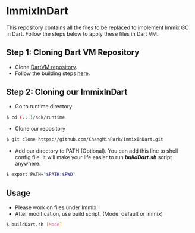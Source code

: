 # ImmixInDart
This repository contains all the files to be replaced to implement Immix GC in Dart. 
Follow the steps below to apply these files in Dart VM. 



Step 1: Cloning Dart VM Repository
---
- Clone [DartVM repository](https://github.com/dart-lang/sdk).
- Follow the building steps [here](https://github.com/dart-lang/sdk/wiki/Building). 



Step 2: Cloning our ImmixInDart 
---
- Go to runtime directory
```sh
$ cd (...)/sdk/runtime
```

- Clone our repository
```sh
$ git clone https://github.com/ChangMinPark/ImmixInDart.git
```

- Add our directory to PATH (Optional). You can add this line to shell config file. It will make your life easier to run **_buildDart.sh_** script anywhere.  
```sh
$ export PATH="$PATH:$PWD"
```



Usage
---
- Please work on files under Immix. 
- After modification, use build script. (Mode: default or immix)
```sh
$ buildDart.sh [Mode]
```



